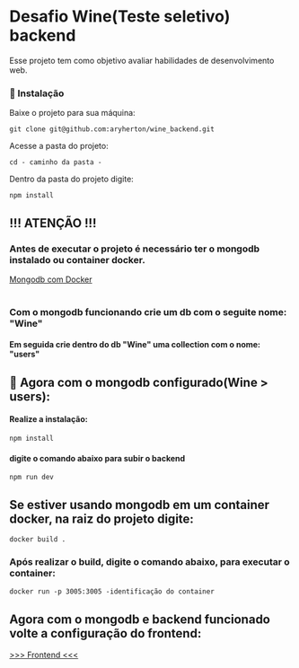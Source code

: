 # Desafio Wine(Teste seletivo) backend

Esse projeto tem como objetivo avaliar habilidades de desenvolvimento web.

### 🔧 Instalação

Baixe o projeto para sua máquina:

```git clone git@github.com:aryherton/wine_backend.git```

Acesse a pasta do projeto:

```cd - caminho da pasta -```

Dentro da pasta do projeto digite:

```npm install```


## !!! ATENÇÃO !!!
### Antes de executar o projeto é necessário ter o mongodb instalado ou container docker.

<a href="https://renatogroffe.medium.com/mongodb-mongo-express-docker-compose-montando-rapidamente-um-ambiente-para-uso-824f25ca6957">Mongodb com Docker</a><br /><br />

### Com o mongodb funcionando crie um db com o seguite nome: "Wine"
#### Em seguida crie dentro do db "Wine" uma collection com o nome: "users"

## 🔩 Agora com o mongodb configurado(Wine > users):
#### Realize a instalação:

```npm install```

#### digite o comando abaixo para subir o backend
```npm run dev```

## Se estiver usando mongodb em um container docker, na raiz do projeto digite:
 ```docker build .```

### Após realizar o build, digite o comando abaixo, para executar o container:
```docker run -p 3005:3005 -identificação do container```

## Agora com o mongodb e backend funcionado volte a configuração do frontend:
<a href="https://github.com/aryherton/WineTestSelec"> >>> Frontend <<<</a><br /><br />

